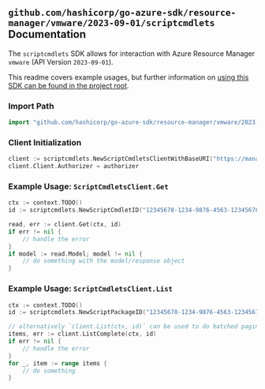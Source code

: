 
## `github.com/hashicorp/go-azure-sdk/resource-manager/vmware/2023-09-01/scriptcmdlets` Documentation

The `scriptcmdlets` SDK allows for interaction with Azure Resource Manager `vmware` (API Version `2023-09-01`).

This readme covers example usages, but further information on [using this SDK can be found in the project root](https://github.com/hashicorp/go-azure-sdk/tree/main/docs).

### Import Path

```go
import "github.com/hashicorp/go-azure-sdk/resource-manager/vmware/2023-09-01/scriptcmdlets"
```


### Client Initialization

```go
client := scriptcmdlets.NewScriptCmdletsClientWithBaseURI("https://management.azure.com")
client.Client.Authorizer = authorizer
```


### Example Usage: `ScriptCmdletsClient.Get`

```go
ctx := context.TODO()
id := scriptcmdlets.NewScriptCmdletID("12345678-1234-9876-4563-123456789012", "example-resource-group", "privateCloudValue", "scriptPackageValue", "scriptCmdletValue")

read, err := client.Get(ctx, id)
if err != nil {
	// handle the error
}
if model := read.Model; model != nil {
	// do something with the model/response object
}
```


### Example Usage: `ScriptCmdletsClient.List`

```go
ctx := context.TODO()
id := scriptcmdlets.NewScriptPackageID("12345678-1234-9876-4563-123456789012", "example-resource-group", "privateCloudValue", "scriptPackageValue")

// alternatively `client.List(ctx, id)` can be used to do batched pagination
items, err := client.ListComplete(ctx, id)
if err != nil {
	// handle the error
}
for _, item := range items {
	// do something
}
```
